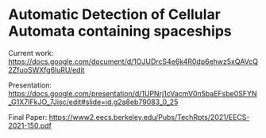 # Automatic Detection of Cellular Automata containing spaceships

Current work: https://docs.google.com/document/d/1OJUDrcS4e6k4R0dp6ehwz5xQAVcQ2ZfuoSWXfg6luRU/edit

Presentation: https://docs.google.com/presentation/d/1UPNrj1cVacmV0n5baEFsbe0SFYN_G1X7IFkJO_7Jisc/edit#slide=id.g2a8eb79083_0_25

Final Paper: https://www2.eecs.berkeley.edu/Pubs/TechRpts/2021/EECS-2021-150.pdf
